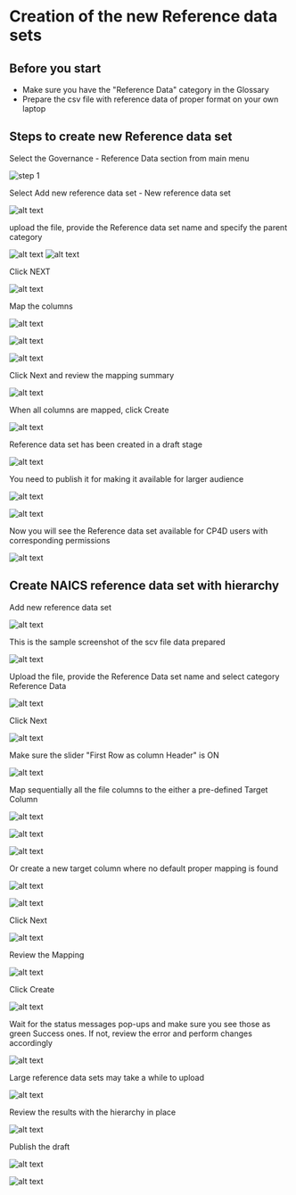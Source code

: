 # Creation of the new Reference data sets

## Before you start

- Make sure you have the "Reference Data" category in the Glossary
- Prepare the csv file with reference data of proper format on your own laptop

## Steps to create new Reference data set

Select the Governance - Reference Data section from main menu

![step 1](RD_images/rd_step1.png)

Select Add new reference data set - New reference data set

![alt text](RD_images/rd_step2.png)

upload the file, provide the Reference data set name and specify the parent category

![alt text](RD_images/rd_step3.png)
![alt text](RD_images/rd_step4.png)

Click NEXT

![alt text](RD_images/rd_step5.png)

Map the columns

![alt text](RD_images/rd_step6.png)

![alt text](RD_images/rd_step7.png)

![alt text](RD_images/rd_step8.png)

Click Next and review the mapping summary

![alt text](RD_images/rd_step9.png)

When all columns are mapped, click Create

![alt text](RD_images/rd_step10.png)

Reference data set has been created in a draft stage

![alt text](RD_images/rd_step11.png)

You need to publish it for making it available for larger audience

![alt text](RD_images/rd_step12.png)

![alt text](RD_images/rd_step13.png)

Now you will see the Reference data set available for CP4D users with corresponding permissions

![alt text](RD_images/rd_step14.png)

## Create NAICS reference data set with hierarchy

Add new reference data set

![alt text](RD_images/rd_NAICS_step01.png)

This is the sample screenshot of the scv file data prepared

![alt text](RD_images/rd_NAICS_step02.png)

Upload the file, provide the Reference Data set name and select category Reference Data

![alt text](RD_images/rd_NAICS_step03.png)

Click Next

![alt text](RD_images/rd_NAICS_step04.png)

Make sure the slider "First Row as column Header" is ON

![alt text](RD_images/rd_NAICS_step05.png)

Map sequentially all the file columns to the either a pre-defined Target Column

![alt text](RD_images/rd_NAICS_step06.png)

![alt text](RD_images/rd_NAICS_step07.png)

![alt text](RD_images/rd_NAICS_step08.png)

Or create a new target column where no default proper mapping is found

![alt text](RD_images/rd_NAICS_step09.png)

![alt text](RD_images/rd_NAICS_step10.png)

Click Next

![alt text](RD_images/rd_NAICS_step11.png)

Review the Mapping

![alt text](RD_images/rd_NAICS_step12.png)

Click Create

![alt text](RD_images/rd_NAICS_step13.png)

Wait for the status messages pop-ups and make sure you see those as green Success ones. If not, review the error and perform changes accordingly

![alt text](RD_images/rd_NAICS_step14.png)

Large reference data sets may take a while to upload

![alt text](RD_images/rd_NAICS_step15.png)

Review the results with the hierarchy in place

![alt text](RD_images/rd_NAICS_step16.png)

Publish the draft

![alt text](RD_images/rd_NAICS_step17.png)

![alt text](RD_images/rd_NAICS_step18.png)
